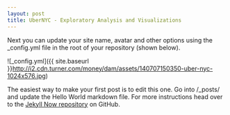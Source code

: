 ```yaml
---
layout: post
title: UberNYC - Exploratory Analysis and Visualizations
---
```


Next you can update your site name, avatar and other options using the _config.yml file in the root of your repository (shown below).

![_config.yml]({{ site.baseurl }}http://i2.cdn.turner.com/money/dam/assets/140707150350-uber-nyc-1024x576.jpg)

The easiest way to make your first post is to edit this one. Go into /_posts/ and update the Hello World markdown file. For more instructions head over to the [Jekyll Now repository](https://github.com/barryclark/jekyll-now) on GitHub.
